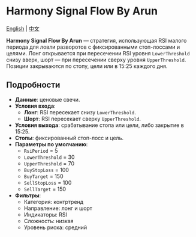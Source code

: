 # Harmony Signal Flow By Arun
[English](README.md) | [中文](README_cn.md)

**Harmony Signal Flow By Arun** — стратегия, использующая RSI малого периода для ловли разворотов с фиксированными стоп-лоссами и целями. Лонг открывается при пересечении RSI уровня `LowerThreshold` снизу вверх, шорт — при пересечении сверху уровня `UpperThreshold`. Позиции закрываются по стопу, цели или в 15:25 каждого дня.

## Подробности
- **Данные**: ценовые свечи.
- **Условия входа**:
  - **Лонг**: RSI пересекает снизу `LowerThreshold`.
  - **Шорт**: RSI пересекает сверху `UpperThreshold`.
- **Условия выхода**: срабатывание стопа или цели, либо закрытие в 15:25.
- **Стопы**: фиксированный стоп-лосс и цель.
- **Параметры по умолчанию**:
  - `RsiPeriod` = 5
  - `LowerThreshold` = 30
  - `UpperThreshold` = 70
  - `BuyStopLoss` = 100
  - `BuyTarget` = 150
  - `SellStopLoss` = 100
  - `SellTarget` = 150
- **Фильтры**:
  - Категория: контртренд
  - Направление: лонг и шорт
  - Индикаторы: RSI
  - Сложность: низкая
  - Уровень риска: средний
